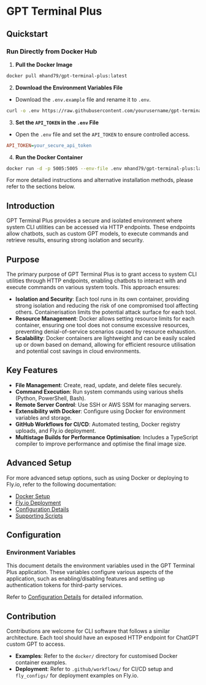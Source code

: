 # GPT Terminal Plus

## Quickstart

### Run Directly from Docker Hub

1. **Pull the Docker Image**
 ```sh
 docker pull mhand79/gpt-terminal-plus:latest
 ```

2. **Download the Environment Variables File**
 - Download the `.env.example` file and rename it to `.env`.
 ```sh
 curl -o .env https://raw.githubusercontent.com/yourusername/gpt-terminal-plus/main/.env.example
 ```

3. **Set the `API_TOKEN` in the `.env` File**
 - Open the `.env` file and set the `API_TOKEN` to ensure controlled access.
 ```ini
 API_TOKEN=your_secure_api_token
 ```

4. **Run the Docker Container**
 ```sh
 docker run -d -p 5005:5005 --env-file .env mhand79/gpt-terminal-plus:latest
 ```

For more detailed instructions and alternative installation methods, please refer to the sections below.


## Introduction

GPT Terminal Plus provides a secure and isolated environment where system CLI utilities can be accessed via HTTP endpoints. These endpoints allow chatbots, such as custom GPT models, to execute commands and retrieve results, ensuring strong isolation and security.

## Purpose

The primary purpose of GPT Terminal Plus is to grant access to system CLI utilities through HTTP endpoints, enabling chatbots to interact with and execute commands on various system tools. This approach ensures:
- **Isolation and Security**: Each tool runs in its own container, providing strong isolation and reducing the risk of one compromised tool affecting others. Containerisation limits the potential attack surface for each tool.
- **Resource Management**: Docker allows setting resource limits for each container, ensuring one tool does not consume excessive resources, preventing denial-of-service scenarios caused by resource exhaustion.
- **Scalability**: Docker containers are lightweight and can be easily scaled up or down based on demand, allowing for efficient resource utilisation and potential cost savings in cloud environments.

## Key Features
- **File Management**: Create, read, update, and delete files securely.
- **Command Execution**: Run system commands using various shells (Python, PowerShell, Bash).
- **Remote Server Control**: Use SSH or AWS SSM for managing servers.
- **Extensibility with Docker**: Configure using Docker for environment variables and storage.
- **GitHub Workflows for CI/CD**: Automated testing, Docker registry uploads, and Fly.io deployment.
- **Multistage Builds for Performance Optimisation**: Includes a TypeScript compiler to improve performance and optimise the final image size.

## Advanced Setup

For more advanced setup options, such as using Docker or deploying to Fly.io, refer to the following documentation:

- [Docker Setup](docs/DOCKER_SETUP.md)
- [Fly.io Deployment](docs/FLY_IO_DEPLOYMENT.md)
- [Configuration Details](docs/CONFIGURATION.md)
- [Supporting Scripts](docs/SUPPORTING_SCRIPTS.md)

## Configuration

### Environment Variables

This document details the environment variables used in the GPT Terminal Plus application. These variables configure various aspects of the application, such as enabling/disabling features and setting up authentication tokens for third-party services.

Refer to [Configuration Details](docs/CONFIGURATION.md) for detailed information.

## Contribution

Contributions are welcome for CLI software that follows a similar architecture. Each tool should have an exposed HTTP endpoint for ChatGPT custom GPT to access.

- **Examples**: Refer to the `docker/` directory for customised Docker container examples.
- **Deployment**: Refer to `.github/workflows/` for CI/CD setup and `fly_configs/` for deployment examples on Fly.io.

